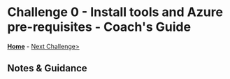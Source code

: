 # Challenge 0 - Install tools and Azure pre-requisites - Coach's Guide

**[Home](README.md)** - [Next Challenge>](./Solution-01.md)

## Notes & Guidance